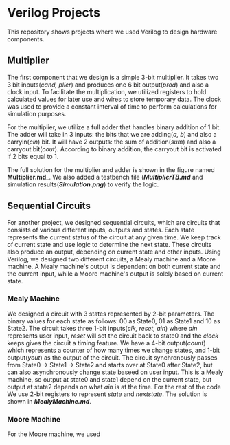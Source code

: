 # Verilog Projects
This repository shows projects where we used Verilog to design hardware components.

## Multiplier
The first component that we design is a simple 3-bit multiplier. It takes two 3 bit inputs(_cand, plier_) and produces one 6 bit output(_prod_) and also a clock input. To facilitate the multiplication, we utilized registers to hold calculated values for later use and wires to store temporary data. The clock was used to provide a constant interval of time to perform calculations for simulation purposes. 

For the multiplier, we utilize a full adder that handles binary addition of 1 bit. The adder will take in 3 inputs: the bits that we are adding(_a, b_) and also a carryin(_cin_) bit. It will have 2 outputs: the sum of addition(_sum_) and also a carryout bit(_cout_). According to binary addition, the carryout bit is activated if 2 bits equal to 1. 

The full solution for the multiplier and adder is shown in the figure named **Multiplier.md_**. We also added a testbench file (**_MultiplierTB.md_** and simulation results(**_Simulation.png_**) to verify the logic. 


## Sequential Circuits
For another project, we designed sequential circuits, which are circuits that consists of various different inputs, outputs and states. Each state represents the current status of the circuit at any given time. We keep track of current state and use logic to determine the next state. These circuits also produce an output, depending on current state and other inputs. Using Verilog, we designed two different circuits, a Mealy machine and a Moore machine. A Mealy machine's output is dependent on both current state and the current input, while a Moore machine's output is solely based on current state. 

### Mealy Machine
We designed a circuit with 3 states represented by 2-bit parameters. The binary values for each state as follows: 00 as State0, 01 as State1 and 10 as State2. The circuit takes three 1-bit inputs(_clk, reset, ain_) where _ain_ represents user input, _reset_ will set the circuit back to state0 and the _clock_ keeps gives the circuit a timing feature. We have a 4-bit output(_count_) which represents a counter of how many times we change states, and 1-bit output(_yout_) as the output of the circuit. The circuit synchronously passes from State0 -> State1 -> State2 and starts over at State0 after State2, but can also asynchronously change state baseed on user input. This is a Mealy machine, so output at state0 and state1 depend on the current state, but output at state2 depends on what _ain_ is at the time. For the rest of the code We use 2-bit registers to represent _state_ and _nextstate_. The solution is shown in **_MealyMachine.md_**.

### Moore Machine
For the Moore machine, we used 
